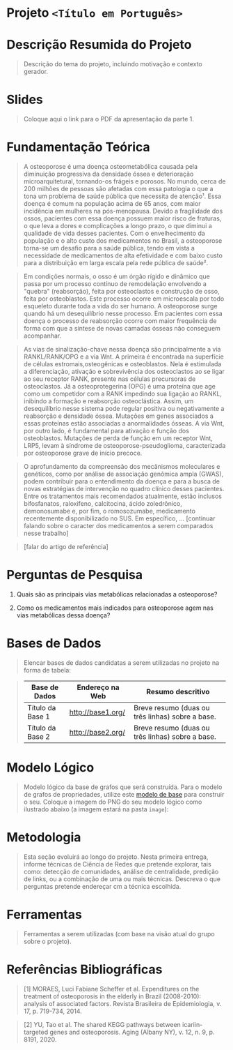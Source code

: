 # Projeto `<Título em Português>`

# Descrição Resumida do Projeto

> Descrição do tema do projeto, incluindo motivação e contexto gerador.

# Slides

> Coloque aqui o link para o PDF da apresentação da parte 1.

# Fundamentação Teórica

> A osteoporose é uma doença osteometabólica causada pela diminuição progressiva da densidade óssea e deterioração microarquitetural, tornando-os frágeis e porosos. No mundo, cerca de 200 milhões de pessoas são afetadas com essa patologia o que a tona um problema de saúde pública que necessita de atenção¹. Essa doença é comum na população acima de 65 anos, com maior incidência em mulheres na pós-menopausa. Devido a fragilidade dos ossos, pacientes com essa doença possuem maior risco de fraturas, o que leva a dores e complicações a longo prazo, o que diminui a qualidade de vida desses pacientes. Com o envelhecimento da população e o alto custo dos medicamentos no Brasil, a osteoporose torna-se um desafio para a saúde pública, tendo em vista a necessidade de medicamentos de alta efetividade e com baixo custo para a distribuição em larga escala pela rede pública de saúde².

>Em condições normais, o osso é um órgão rígido e dinâmico que passa por um processo contínuo de remodelação envolvendo a "quebra" (reabsorção), feita por osteoclastos e construção de osso, feita por osteoblastos. Este processo ocorre em microescala por todo esqueleto durante toda a vida do ser humano. A osteoporose surge quando há um desequilíbrio nesse processo. Em pacientes com essa doença o processo de reabsorção ocorre com maior frequência de forma com que a síntese de novas camadas ósseas não conseguem acompanhar.

> As vias de sinalização-chave nessa doença são principalmente a via RANKL/RANK/OPG e a via Wnt. A primeira é encontrada na superfície de células estromais,osteogênicas e osteoblastos. Nela é estimulada a diferenciação, ativação e sobrevivência dos osteoclastos ao se ligar ao seu receptor RANK, presente nas células precursoras de osteoclastos. Já a osteoprotegerina (OPG) é uma proteína que age como um competidor com a RANK impedindo sua ligação ao RANKL, inibindo a formação e reabsorção osteoclástica. Assim, um desequilíbrio nesse sistema pode regular positiva ou negativamente a reabsorção e densidade óssea. Mutações em genes associados a essas proteínas estão associadas a anormalidades ósseas. A via Wnt, por outro lado, é fundamental para ativação e função dos osteoblastos. Mutações de perda de função em um receptor Wnt, LRP5, levam à síndrome de osteoporose-pseudoglioma, caracterizada por osteoporose grave de início precoce.

> O aprofundamento da compreensão dos mecânismos moleculares e genéticos, como por análise de associação genômica ampla (GWAS), podem contribuir para o entendimento da doença e para a busca de novas estratégias de intervenção no quadro clínico desses pacientes. Entre os tratamentos mais recomendados atualmente, estão inclusos bifosfanatos, raloxifeno, calcitocina, ácido zoledrônico, demonosumabe e, por fim, o romosozumabe, medicamento recentemente disponibilizado no SUS. Em específico, ... [continuar falando sobre o caracter dos medicamentos a serem comparados nesse trabalho] 

> [falar do artigo de referência]

# Perguntas de Pesquisa

1. Quais são as principais vias metabólicas relacionadas a osteoporose? 
 
2. Como os medicamentos mais indicados para osteoporose agem nas vias metabólicas dessa doença?

# Bases de Dados

> Elencar bases de dados candidatas a serem utilizadas no projeto na forma de tabela:

> Base de Dados | Endereço na Web | Resumo descritivo
> ----- | ----- | -----
> Título da Base 1 | http://base1.org/ | Breve resumo (duas ou três linhas) sobre a base.
> Título da Base 2 | http://base2.org/ | Breve resumo (duas ou três linhas) sobre a base.

# Modelo Lógico

> Modelo lógico da base de grafos que será construída. Para o modelo de grafos de propriedades, utilize este
> [modelo de base](https://docs.google.com/presentation/d/10RN7bDKUka_Ro2_41WyEE76Wxm4AioiJOrsh6BRY3Kk/edit?usp=sharing) para construir o seu.
> Coloque a imagem do PNG do seu modelo lógico como ilustrado abaixo (a imagem estará na pasta `image`):
>

# Metodologia
> Esta seção evoluirá ao longo do projeto. Nesta primeira entrega, informe técnicas de Ciência de Redes que pretende explorar,
> tais como: detecção de comunidades, análise de centralidade, predição de links, ou a combinação de uma ou mais técnicas. Descreva o que perguntas pretende endereçar cm a técnica escolhida.

# Ferramentas

> Ferramentas a serem utilizadas (com base na visão atual do grupo sobre o projeto).

# Referências Bibliográficas

> [1] MORAES, Luci Fabiane Scheffer et al. Expenditures on the treatment of osteoporosis in the elderly in Brazil (2008-2010): analysis of associated factors. Revista Brasileira de Epidemiologia, v. 17, p. 719-734, 2014.

> [2] YU, Tao et al. The shared KEGG pathways between icariin-targeted genes and osteoporosis. Aging (Albany NY), v. 12, n. 9, p. 8191, 2020.
